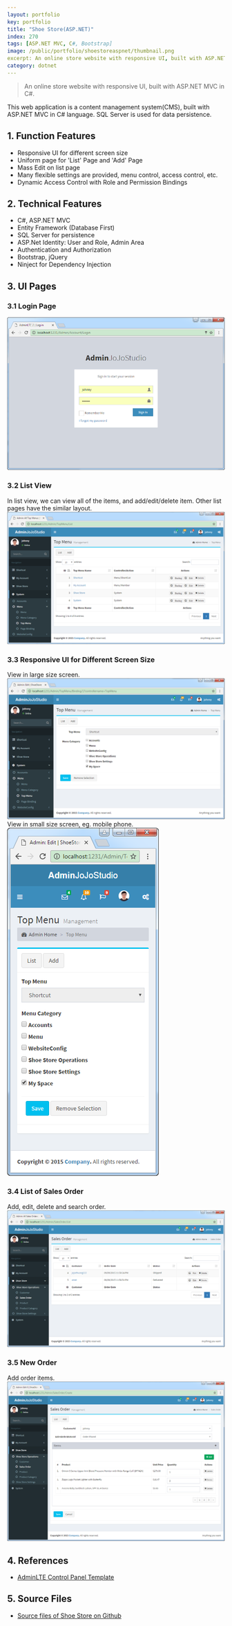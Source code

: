 ```yaml
---
layout: portfolio
key: portfolio
title: "Shoe Store(ASP.NET)"
index: 270
tags: [ASP.NET MVC, C#, Bootstrap]
image: /public/portfolio/shoestoreaspnet/thumbnail.png
excerpt: An online store website with responsive UI, built with ASP.NET MVC in C#.
category: dotnet
---
```


> An online store website with responsive UI, built with ASP.NET MVC in C#.

This web application is a content management system(CMS), built with ASP.NET MVC in C# language. SQL Server is used for data persistence.
## 1. Function Features
* Responsive UI for different screen size
* Uniform page for 'List' Page and 'Add' Page
* Mass Edit on list page
* Many flexible settings are provided, menu control, access control, etc.
* Dynamic Access Control with Role and Permission Bindings

## 2. Technical Features
* C\#, ASP.NET MVC
* Entity Framework (Database First)
* SQL Server for persistence
* ASP.Net Identity: User and Role, Admin Area
* Authentication and Authorization
* Bootstrap, jQuery
* Ninject for Dependency Injection

## 3. UI Pages
### 3.1 Login Page  
![image](/public/portfolio/shoestoreaspnet/login.png)
### 3.2 List View
In list view, we can view all of the items, and add/edit/delete item. Other list pages have the similar layout.
![image](/public/portfolio/shoestoreaspnet/listview.png)
### 3.3 Responsive UI for Different Screen Size
View in large size screen.
![image](/public/portfolio/shoestoreaspnet/responsive.png)
View in small size screen, eg. mobile phone.  
![image](/public/portfolio/shoestoreaspnet/responsive2.png)
### 3.4 List of Sales Order
Add, edit, delete and search order.
![image](/public/portfolio/shoestoreaspnet/orderlist.png)  
### 3.5 New Order
Add order items.
![image](/public/portfolio/shoestoreaspnet/addorder.png)  

## 4. References
* [AdminLTE Control Panel Template](https://almsaeedstudio.com/)

## 5. Source Files
* [Source files of Shoe Store on Github](https://github.com/jojozhuang/Portfolio/tree/master/ShoeStoreMVC/Src)
